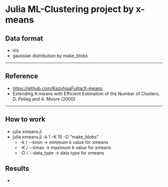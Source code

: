 # **Julia ML-Clustering project by x-means**

  ## **Data format**
  - iris
  - gaussian distribution by make_blobs
----
  ## **Reference**
  - https://github.com/KazuhisaFujita/X-means                   
  - Extending K-means with Efficient Estimation of the Number of Clusters, D. Pelleg and A. Moore (2000)
----
  ## **How to work**
  - julia xmeans.jl
  - julia xmeans.jl -k 1 -K 10 -D "make_blobs"
      - -k / --kmin      -> minimum k value for xmeans
      - -K / --kmax      -> maximum k value for xmeans
      - -D / --data_type -> data type for xmeans
  ## **Results**
  - 